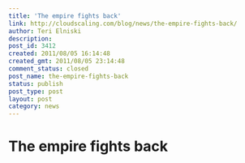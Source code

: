 ```yaml
---
title: 'The empire fights back'
link: http://cloudscaling.com/blog/news/the-empire-fights-back/
author: Teri Elniski
description: 
post_id: 3412
created: 2011/08/05 16:14:48
created_gmt: 2011/08/05 23:14:48
comment_status: closed
post_name: the-empire-fights-back
status: publish
post_type: post
layout: post
category: news
---
```


# The empire fights back

